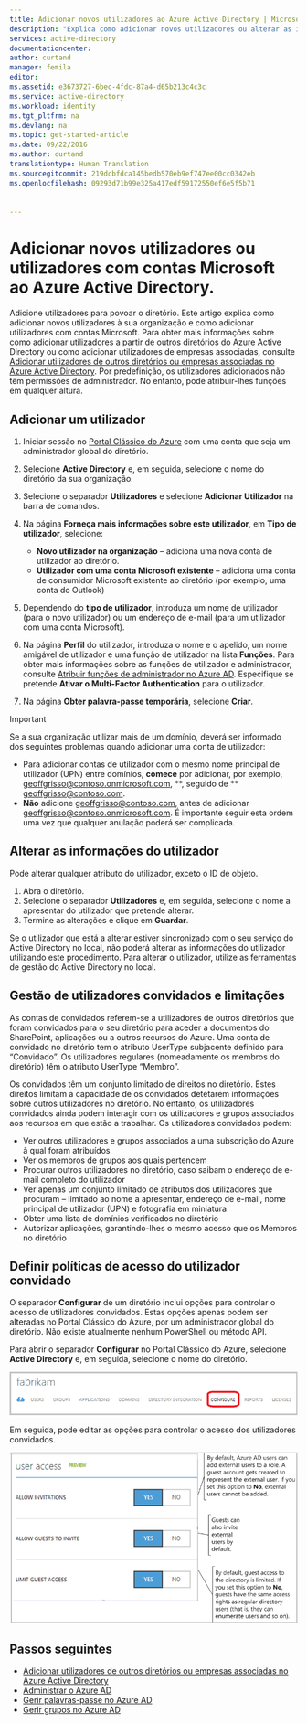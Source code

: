 ```yaml
---
title: Adicionar novos utilizadores ao Azure Active Directory | Microsoft Docs
description: "Explica como adicionar novos utilizadores ou alterar as informações de utilizador no Azure Active Directory."
services: active-directory
documentationcenter: 
author: curtand
manager: femila
editor: 
ms.assetid: e3673727-6bec-4fdc-87a4-d65b213c4c3c
ms.service: active-directory
ms.workload: identity
ms.tgt_pltfrm: na
ms.devlang: na
ms.topic: get-started-article
ms.date: 09/22/2016
ms.author: curtand
translationtype: Human Translation
ms.sourcegitcommit: 219dcbfdca145bedb570eb9ef747ee00cc0342eb
ms.openlocfilehash: 09293d71b99e325a417edf59172550ef6e5f5b71


---
```

# <a name="add-new-users-or-users-with-microsoft-accounts-to-azure-active-directory"></a>Adicionar novos utilizadores ou utilizadores com contas Microsoft ao Azure Active Directory.
Adicione utilizadores para povoar o diretório. Este artigo explica como adicionar novos utilizadores à sua organização e como adicionar utilizadores com contas Microsoft. Para obter mais informações sobre como adicionar utilizadores a partir de outros diretórios do Azure Active Directory ou como adicionar utilizadores de empresas associadas, consulte [Adicionar utilizadores de outros diretórios ou empresas associadas no Azure Active Directory](active-directory-create-users-external.md). Por predefinição, os utilizadores adicionados não têm permissões de administrador. No entanto, pode atribuir-lhes funções em qualquer altura.

## <a name="add-a-user"></a>Adicionar um utilizador
1. Iniciar sessão no [Portal Clássico do Azure](https://manage.windowsazure.com) com uma conta que seja um administrador global do diretório.
2. Selecione **Active Directory** e, em seguida, selecione o nome do diretório da sua organização.
3. Selecione o separador **Utilizadores** e selecione **Adicionar Utilizador** na barra de comandos.
4. Na página **Forneça mais informações sobre este utilizador**, em **Tipo de utilizador**, selecione:
   
   * **Novo utilizador na organização** – adiciona uma nova conta de utilizador ao diretório.
   * **Utilizador com uma conta Microsoft existente** – adiciona uma conta de consumidor Microsoft existente ao diretório (por exemplo, uma conta do Outlook)
5. Dependendo do **tipo de utilizador**, introduza um nome de utilizador (para o novo utilizador) ou um endereço de e-mail (para um utilizador com uma conta Microsoft).
6. Na página **Perfil** do utilizador, introduza o nome e o apelido, um nome amigável de utilizador e uma função de utilizador na lista **Funções**. Para obter mais informações sobre as funções de utilizador e administrador, consulte [Atribuir funções de administrador no Azure AD](active-directory-assign-admin-roles.md). Especifique se pretende **Ativar o Multi-Factor Authentication** para o utilizador.
7. Na página **Obter palavra-passe temporária**, selecione **Criar**.

> [!IMPORTANT]
> Se a sua organização utilizar mais de um domínio, deverá ser informado dos seguintes problemas quando adicionar uma conta de utilizador:
> 
> * Para adicionar contas de utilizador com o mesmo nome principal de utilizador (UPN) entre domínios, **comece** por adicionar, por exemplo, geoffgrisso@contoso.onmicrosoft.com, **, seguido de ** geoffgrisso@contoso.com.
> * **Não** adicione geoffgrisso@contoso.com, antes de adicionar geoffgrisso@contoso.onmicrosoft.com. É importante seguir esta ordem uma vez que qualquer anulação poderá ser complicada.
> 
> 

## <a name="change-user-information"></a>Alterar as informações do utilizador
Pode alterar qualquer atributo do utilizador, exceto o ID de objeto.

1. Abra o diretório.
2. Selecione o separador **Utilizadores** e, em seguida, selecione o nome a apresentar do utilizador que pretende alterar.
3. Termine as alterações e clique em **Guardar**.

Se o utilizador que está a alterar estiver sincronizado com o seu serviço do Active Directory no local, não poderá alterar as informações do utilizador utilizando este procedimento. Para alterar o utilizador, utilize as ferramentas de gestão do Active Directory no local.

## <a name="guest-user-management-and-limitations"></a>Gestão de utilizadores convidados e limitações
As contas de convidados referem-se a utilizadores de outros diretórios que foram convidados para o seu diretório para aceder a documentos do SharePoint, aplicações ou a outros recursos do Azure. Uma conta de convidado no diretório tem o atributo UserType subjacente definido para “Convidado”. Os utilizadores regulares (nomeadamente os membros do diretório) têm o atributo UserType “Membro”.

Os convidados têm um conjunto limitado de direitos no diretório. Estes direitos limitam a capacidade de os convidados detetarem informações sobre outros utilizadores no diretório. No entanto, os utilizadores convidados ainda podem interagir com os utilizadores e grupos associados aos recursos em que estão a trabalhar. Os utilizadores convidados podem:

* Ver outros utilizadores e grupos associados a uma subscrição do Azure à qual foram atribuídos
* Ver os membros de grupos aos quais pertencem
* Procurar outros utilizadores no diretório, caso saibam o endereço de e-mail completo do utilizador
* Ver apenas um conjunto limitado de atributos dos utilizadores que procuram – limitado ao nome a apresentar, endereço de e-mail, nome principal de utilizador (UPN) e fotografia em miniatura
* Obter uma lista de domínios verificados no diretório
* Autorizar aplicações, garantindo-lhes o mesmo acesso que os Membros no diretório

## <a name="set-guest-user-access-policies"></a>Definir políticas de acesso do utilizador convidado
O separador **Configurar** de um diretório inclui opções para controlar o acesso de utilizadores convidados. Estas opções apenas podem ser alteradas no Portal Clássico do Azure, por um administrador global do diretório. Não existe atualmente nenhum PowerShell ou método API.

Para abrir o separador **Configurar** no Portal Clássico do Azure, selecione **Active Directory** e, em seguida, selecione o nome do diretório.

![Separador Configurar no Azure Active Directory][1]

Em seguida, pode editar as opções para controlar o acesso dos utilizadores convidados.

![opções de controlo de acesso dos utilizadores convidados][2]

## <a name="whats-next"></a>Passos seguintes
* [Adicionar utilizadores de outros diretórios ou empresas associadas no Azure Active Directory](active-directory-create-users-external.md)
* [Administrar o Azure AD](active-directory-administer.md)
* [Gerir palavras-passe no Azure AD](active-directory-manage-passwords.md)
* [Gerir grupos no Azure AD](active-directory-manage-groups.md)

<!--Image references-->
[1]: ./media/active-directory-create-users/RBACDirConfigTab.png
[2]: ./media/active-directory-create-users/RBACGuestAccessControls.png



<!--HONumber=Nov16_HO2-->


